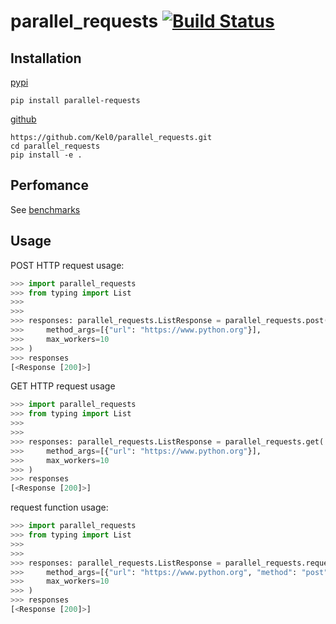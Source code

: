 # parallel_requests [![Build Status](https://cloud.drone.io/api/badges/Kel0/parallel_requests/status.svg?branch=master)](https://cloud.drone.io/Kel0/parallel_requests/)
## Installation
[pypi](https://pypi.org/project/parallel-requests/)
```commandline
pip install parallel-requests
```
[github](https://github.com/Kel0/parallel_requests)
```commandline
https://github.com/Kel0/parallel_requests.git
cd parallel_requests
pip install -e .
```
## Perfomance
See [benchmarks](https://github.com/Kel0/parallel_requests/tree/master/benchmarks)

## Usage
POST HTTP request usage:
```python
>>> import parallel_requests
>>> from typing import List
>>>
>>>
>>> responses: parallel_requests.ListResponse = parallel_requests.post(
>>>     method_args=[{"url": "https://www.python.org"}],
>>>     max_workers=10
>>> )
>>> responses
[<Response [200]>]
```

GET HTTP request usage
```python
>>> import parallel_requests
>>> from typing import List
>>>
>>>
>>> responses: parallel_requests.ListResponse = parallel_requests.get(
>>>     method_args=[{"url": "https://www.python.org"}],
>>>     max_workers=10
>>> )
>>> responses
[<Response [200]>]
```

request function usage:
```python
>>> import parallel_requests
>>> from typing import List
>>>
>>>
>>> responses: parallel_requests.ListResponse = parallel_requests.request(
>>>     method_args=[{"url": "https://www.python.org", "method": "post"}],
>>>     max_workers=10
>>> )
>>> responses
[<Response [200]>]
```
